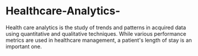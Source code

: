 # Healthcare-Analytics-
Health care analytics is the study of trends and patterns in acquired data using quantitative and qualitative techniques. While various performance metrics are used in healthcare management, a patient's length of stay is an important one.
